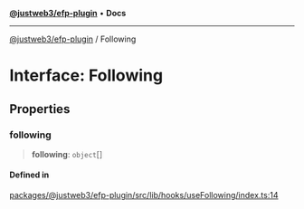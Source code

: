 [**@justweb3/efp-plugin**](../README.md) • **Docs**

***

[@justweb3/efp-plugin](../globals.md) / Following

# Interface: Following

## Properties

### following

> **following**: `object`[]

#### Defined in

[packages/@justweb3/efp-plugin/src/lib/hooks/useFollowing/index.ts:14](https://github.com/JustaName-id/JustaName-sdk/blob/dc845c10af242e3ca87d95ef392516ac0bfa8b95/packages/@justweb3/efp-plugin/src/lib/hooks/useFollowing/index.ts#L14)
